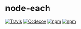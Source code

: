# node-each

[![Travis](https://img.shields.io/travis/goncaloneves/node-each.svg?style=flat-square)](https://travis-ci.org/goncaloneves/node-each)
[![Codecov](https://img.shields.io/codecov/c/github/goncaloneves/node-each.svg?style=flat-square)](https://codecov.io/github/goncaloneves/node-each)
[![npm](https://img.shields.io/npm/v/node-each.svg?style=flat-square)](https://www.npmjs.com/package/node-each)
[![npm](https://img.shields.io/npm/l/node-each.svg?style=flat-square)](https://github.com/goncaloneves/node-each/blob/master/LICENSE)